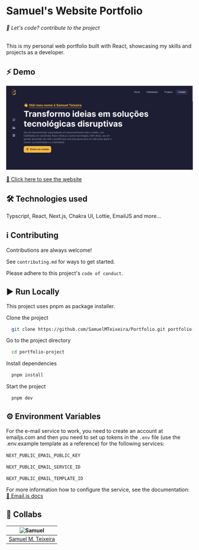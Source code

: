 # Samuel's Website Portfolio
###### 🚀 Let's code? contribute to the project

This is my personal web portfolio built with React, showcasing my skills and projects as a developer.
## ⚡️ Demo

![Logo](demo/preview.png)

[🔗 Click here to see the website](https://samuelmteixeira.dev)
## 🛠 Technologies used
Typscript, React, Next.js, Chakra UI, Lottie, EmailJS and more...

## ℹ️ Contributing

Contributions are always welcome!

See `contributing.md` for ways to get started.

Please adhere to this project's `code of conduct`.


## ▶️ Run Locally

This project uses pnpm as package installer.

Clone the project

```bash
  git clone https://github.com/SamuelMTeixeira/Portfolio.git portfolio-project
```

Go to the project directory

```bash
  cd portfolio-project
```

Install dependencies

```bash
  pnpm install
```

Start the project

```bash
  pnpm dev
```

## ⚙️ Environment Variables

For the e-mail service to work, you need to create an account at emailjs.com and then you need to set up tokens in the ```.env``` file (use the .env.example template as a reference) for the following services:

`NEXT_PUBLIC_EMAIL_PUBLIC_KEY`

`NEXT_PUBLIC_EMAIL_SERVICE_ID`

`NEXT_PUBLIC_EMAIL_TEMPLATE_ID`

For more information how to configure the service, see the documentation: [🔗 Email.js docs](https://www.emailjs.com/docs/introduction/how-does-emailjs-work/)

## 🤝 Collabs

| ![Samuel](https://avatars.githubusercontent.com/u/91707483?s=150) |
| ----------------------------------------------------------------- |
| [Samuel M. Teixeira](https://github.com/SamuelMTeixeira)          |